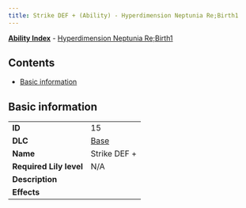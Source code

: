 ```yaml
---
title: Strike DEF + (Ability) - Hyperdimension Neptunia Re;Birth1
---
```


[**Ability Index**](/neptunia/rb1/ability/index.html) - [Hyperdimension Neptunia Re;Birth1](/neptunia/rb1)

## Contents

- [Basic information](#basic-information)

## Basic information

|   |   |
| -- | -- |
| **ID** | 15 |
| **DLC** | [Base](/neptunia/rb1/dlc/1-base.html) |
| **Name** | Strike DEF + |
| **Required Lily level** | N/A |
| **Description** |  |
| **Effects** |  |

